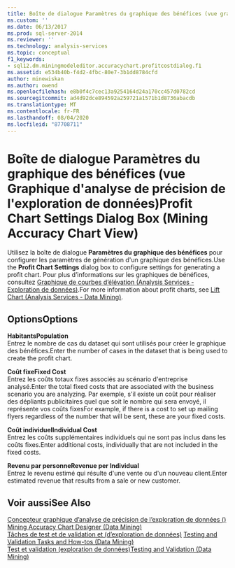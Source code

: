 ```yaml
---
title: Boîte de dialogue Paramètres du graphique des bénéfices (vue graphique d’analyse de précision de l’exploration de données) | Microsoft Docs
ms.custom: ''
ms.date: 06/13/2017
ms.prod: sql-server-2014
ms.reviewer: ''
ms.technology: analysis-services
ms.topic: conceptual
f1_keywords:
- sql12.dm.miningmodeleditor.accuracychart.profitcostdialog.f1
ms.assetid: e534b40b-f4d2-4fbc-80e7-3b1dd8784cfd
author: minewiskan
ms.author: owend
ms.openlocfilehash: e8b0f4c7cec13a9254164d24a170cc457d0782cd
ms.sourcegitcommit: ad4d92dce894592a259721a1571b1d8736abacdb
ms.translationtype: MT
ms.contentlocale: fr-FR
ms.lasthandoff: 08/04/2020
ms.locfileid: "87708711"
---
```

# <a name="profit-chart-settings-dialog-box-mining-accuracy-chart-view"></a><span data-ttu-id="a2f53-102">Boîte de dialogue Paramètres du graphique des bénéfices (vue Graphique d'analyse de précision de l'exploration de données)</span><span class="sxs-lookup"><span data-stu-id="a2f53-102">Profit Chart Settings Dialog Box (Mining Accuracy Chart View)</span></span>
  <span data-ttu-id="a2f53-103">Utilisez la boîte de dialogue **Paramètres du graphique des bénéfices** pour configurer les paramètres de génération d'un graphique des bénéfices.</span><span class="sxs-lookup"><span data-stu-id="a2f53-103">Use the **Profit Chart Settings** dialog box to configure settings for generating a profit chart.</span></span> <span data-ttu-id="a2f53-104">Pour plus d’informations sur les graphiques de bénéfices, consultez [Graphique de courbes d’élévation &#40;Analysis Services - Exploration de données&#41;](data-mining/lift-chart-analysis-services-data-mining.md).</span><span class="sxs-lookup"><span data-stu-id="a2f53-104">For more information about profit charts, see [Lift Chart &#40;Analysis Services - Data Mining&#41;](data-mining/lift-chart-analysis-services-data-mining.md).</span></span>  
  
## <a name="options"></a><span data-ttu-id="a2f53-105">Options</span><span class="sxs-lookup"><span data-stu-id="a2f53-105">Options</span></span>  
 <span data-ttu-id="a2f53-106">**Habitants**</span><span class="sxs-lookup"><span data-stu-id="a2f53-106">**Population**</span></span>  
 <span data-ttu-id="a2f53-107">Entrez le nombre de cas du dataset qui sont utilisés pour créer le graphique des bénéfices.</span><span class="sxs-lookup"><span data-stu-id="a2f53-107">Enter the number of cases in the dataset that is being used to create the profit chart.</span></span>  
  
 <span data-ttu-id="a2f53-108">**Coût fixe**</span><span class="sxs-lookup"><span data-stu-id="a2f53-108">**Fixed Cost**</span></span>  
 <span data-ttu-id="a2f53-109">Entrez les coûts totaux fixes associés au scénario d'entreprise analysé.</span><span class="sxs-lookup"><span data-stu-id="a2f53-109">Enter the total fixed costs that are associated with the business scenario you are analyzing.</span></span> <span data-ttu-id="a2f53-110">Par exemple, s'il existe un coût pour réaliser des dépliants publicitaires quel que soit le nombre qui sera envoyé, il représente vos coûts fixes</span><span class="sxs-lookup"><span data-stu-id="a2f53-110">For example, if there is a cost to set up mailing flyers regardless of the number that will be sent, these are your fixed costs.</span></span>  
  
 <span data-ttu-id="a2f53-111">**Coût individuel**</span><span class="sxs-lookup"><span data-stu-id="a2f53-111">**Individual Cost**</span></span>  
 <span data-ttu-id="a2f53-112">Entrez les coûts supplémentaires individuels qui ne sont pas inclus dans les coûts fixes.</span><span class="sxs-lookup"><span data-stu-id="a2f53-112">Enter additional costs, individually that are not included in the fixed costs.</span></span>  
  
 <span data-ttu-id="a2f53-113">**Revenu par personne**</span><span class="sxs-lookup"><span data-stu-id="a2f53-113">**Revenue per Individual**</span></span>  
 <span data-ttu-id="a2f53-114">Entrez le revenu estimé qui résulte d'une vente ou d'un nouveau client.</span><span class="sxs-lookup"><span data-stu-id="a2f53-114">Enter estimated revenue that results from a sale or new customer.</span></span>  
  
## <a name="see-also"></a><span data-ttu-id="a2f53-115">Voir aussi</span><span class="sxs-lookup"><span data-stu-id="a2f53-115">See Also</span></span>  
 <span data-ttu-id="a2f53-116">[Concepteur graphique d’analyse de précision de l’exploration de données &#40;&#41;](mining-accuracy-chart-designer-data-mining.md) </span><span class="sxs-lookup"><span data-stu-id="a2f53-116">[Mining Accuracy Chart Designer &#40;Data Mining&#41;](mining-accuracy-chart-designer-data-mining.md) </span></span>  
 <span data-ttu-id="a2f53-117">[Tâches de test et de validation et &#40;d’exploration de données&#41;](data-mining/testing-and-validation-tasks-and-how-tos-data-mining.md) </span><span class="sxs-lookup"><span data-stu-id="a2f53-117">[Testing and Validation Tasks and How-tos &#40;Data Mining&#41;](data-mining/testing-and-validation-tasks-and-how-tos-data-mining.md) </span></span>  
 [<span data-ttu-id="a2f53-118">Test et validation &#40;exploration de données&#41;</span><span class="sxs-lookup"><span data-stu-id="a2f53-118">Testing and Validation &#40;Data Mining&#41;</span></span>](data-mining/testing-and-validation-data-mining.md)  
  
  
